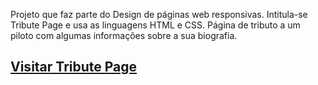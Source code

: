 Projeto que faz parte do Design de páginas web responsivas. Intitula-se Tribute Page e usa as linguagens HTML e CSS. 
Página de tributo a um piloto com algumas informações sobre a sua biografia.

## [Visitar Tribute Page](https://nuno1alves.github.io/portfolio-websites/Tribute%20Page)

